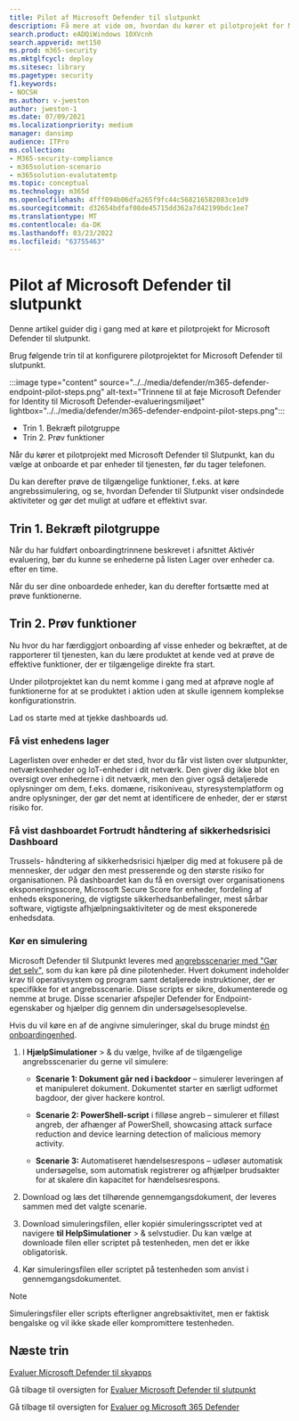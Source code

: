 ```yaml
---
title: Pilot af Microsoft Defender til slutpunkt
description: Få mere at vide om, hvordan du kører et pilotprojekt for Microsoft Defender for Endpoint(MDE), herunder bekræftelse af pilotgruppen og prøvefunktioner.
search.product: eADQiWindows 10XVcnh
search.appverid: met150
ms.prod: m365-security
ms.mktglfcycl: deploy
ms.sitesec: library
ms.pagetype: security
f1.keywords:
- NOCSH
ms.author: v-jweston
author: jweston-1
ms.date: 07/09/2021
ms.localizationpriority: medium
manager: dansimp
audience: ITPro
ms.collection:
- M365-security-compliance
- m365solution-scenario
- m365solution-evalutatemtp
ms.topic: conceptual
ms.technology: m365d
ms.openlocfilehash: 4fff094b06dfa265f9fc44c568216582083ce1d9
ms.sourcegitcommit: d32654bdfaf08de45715dd362a7d42199bdc1ee7
ms.translationtype: MT
ms.contentlocale: da-DK
ms.lasthandoff: 03/23/2022
ms.locfileid: "63755463"
---
```

# <a name="pilot-microsoft-defender-for-endpoint"></a>Pilot af Microsoft Defender til slutpunkt

Denne artikel guider dig i gang med at køre et pilotprojekt for Microsoft Defender til slutpunkt. 

Brug følgende trin til at konfigurere pilotprojektet for Microsoft Defender til slutpunkt. 

:::image type="content" source="../../media/defender/m365-defender-endpoint-pilot-steps.png" alt-text="Trinnene til at føje Microsoft Defender for Identity til Microsoft Defender-evalueringsmiljøet" lightbox="../../media/defender/m365-defender-endpoint-pilot-steps.png":::

- Trin 1. Bekræft pilotgruppe
- Trin 2. Prøv funktioner

Når du kører et pilotprojekt med Microsoft Defender til Slutpunkt, kan du vælge at onboarde et par enheder til tjenesten, før du tager telefonen.  

Du kan derefter prøve de tilgængelige funktioner, f.eks. at køre angrebssimulering, og se, hvordan Defender til Slutpunkt viser ondsindede aktiviteter og gør det muligt at udføre et effektivt svar. 

## <a name="step-1-verify-pilot-group"></a>Trin 1. Bekræft pilotgruppe
Når du har fuldført onboardingtrinnene beskrevet [](eval-defender-endpoint-enable-eval.md) i afsnittet Aktivér evaluering, bør du kunne se enhederne på listen Lager over enheder ca. efter en time. 

Når du ser dine onboardede enheder, kan du derefter fortsætte med at prøve funktionerne. 

## <a name="step-2-try-out-capabilities"></a>Trin 2. Prøv funktioner
Nu hvor du har færdiggjort onboarding af visse enheder og bekræftet, at de rapporterer til tjenesten, kan du lære produktet at kende ved at prøve de effektive funktioner, der er tilgængelige direkte fra start.

Under pilotprojektet kan du nemt komme i gang med at afprøve nogle af funktionerne for at se produktet i aktion uden at skulle igennem komplekse konfigurationstrin.

Lad os starte med at tjekke dashboards ud.

### <a name="view-the-device-inventory"></a>Få vist enhedens lager
Lagerlisten over enheder er det sted, hvor du får vist listen over slutpunkter, netværksenheder og IoT-enheder i dit netværk. Den giver dig ikke blot en oversigt over enhederne i dit netværk, men den giver også detaljerede oplysninger om dem, f.eks. domæne, risikoniveau, styresystemplatform og andre oplysninger, der gør det nemt at identificere de enheder, der er størst risiko for.

### <a name="view-the-threat-and-vulnerability-management-dashboard"></a>Få vist dashboardet Fortrudt håndtering af sikkerhedsrisici Dashboard 
Trussels- håndtering af sikkerhedsrisici hjælper dig med at fokusere på de mennesker, der udgør den mest presserende og den største risiko for organisationen. På dashboardet kan du få en oversigt over organisationens eksponeringsscore, Microsoft Secure Score for enheder, fordeling af enheds eksponering, de vigtigste sikkerhedsanbefalinger, mest sårbar software, vigtigste afhjælpningsaktiviteter og de mest eksponerede enhedsdata. 

### <a name="run-a-simulation"></a>Kør en simulering
Microsoft Defender til Slutpunkt leveres med [angrebsscenarier med "Gør det selv",](https://securitycenter.windows.com/tutorials) som du kan køre på dine pilotenheder.  Hvert dokument indeholder krav til operativsystem og program samt detaljerede instruktioner, der er specifikke for et angrebsscenarie. Disse scripts er sikre, dokumenterede og nemme at bruge. Disse scenarier afspejler Defender for Endpoint-egenskaber og hjælper dig gennem din undersøgelsesoplevelse.

Hvis du vil køre en af de angivne simuleringer, skal du bruge mindst [én onboardingenhed](../defender-endpoint/onboard-configure.md).

1. I **HjælpSimulationer** >  & du vælge, hvilke af de tilgængelige angrebsscenarier du gerne vil simulere:

   - **Scenarie 1: Dokument går ned i backdoor** – simulerer leveringen af et manipuleret dokument. Dokumentet starter en særligt udformet bagdoor, der giver hackere kontrol.

   - **Scenarie 2: PowerShell-script** i filløse angreb – simulerer et filløst angreb, der afhænger af PowerShell, showcasing attack surface reduction and device learning detection of malicious memory activity.

   - **Scenarie 3:** Automatiseret hændelsesrespons – udløser automatisk undersøgelse, som automatisk registrerer og afhjælper brudsakter for at skalere din kapacitet for hændelsesrespons.

2. Download og læs det tilhørende gennemgangsdokument, der leveres sammen med det valgte scenarie.

3. Download simuleringsfilen, eller kopiér simuleringsscriptet ved at navigere **til HelpSimulationer** >  & selvstudier. Du kan vælge at downloade filen eller scriptet på testenheden, men det er ikke obligatorisk.

4. Kør simuleringsfilen eller scriptet på testenheden som anvist i gennemgangsdokumentet.

> [!NOTE]
> Simuleringsfiler eller scripts efterligner angrebsaktivitet, men er faktisk bengalske og vil ikke skade eller kompromittere testenheden.

## <a name="next-steps"></a>Næste trin
[Evaluer Microsoft Defender til skyapps](eval-defender-mcas-overview.md)

Gå tilbage til oversigten for [Evaluer Microsoft Defender til slutpunkt](eval-defender-endpoint-overview.md)

Gå tilbage til oversigten for [Evaluer og Microsoft 365 Defender](eval-overview.md)
